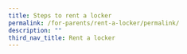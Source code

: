 ```yaml
---
title: Steps to rent a locker
permalink: /for-parents/rent-a-locker/permalink/
description: ""
third_nav_title: Rent a locker
---
```

